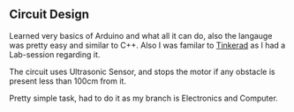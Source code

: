 ## Circuit Design
Learned very basics of Arduino and what all it can do, also the langauge was pretty easy and similar to C++. Also I was familar to [Tinkerad](https://www.tinkercad.com/) as I had a Lab-session regarding it.

The circuit uses Ultrasonic Sensor, and stops the motor if any obstacle is present less than 100cm from it.

Pretty simple task, had to do it as my branch is Electronics and Computer.
